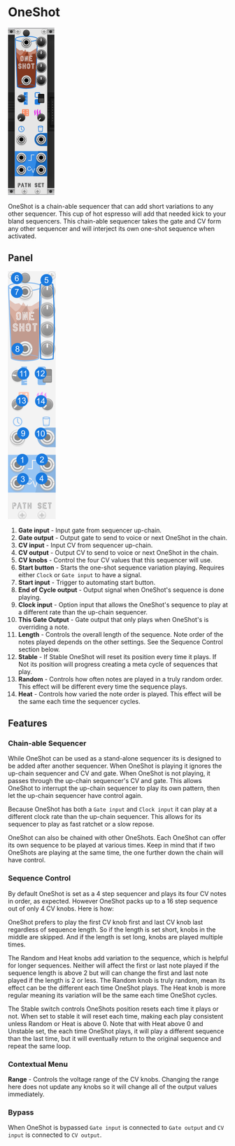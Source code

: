 
# OneShot
![Image of OneShot module](../images/OneShot.png)

OneShot is a chain-able sequencer that can add short variations to any other sequencer. This cup of hot espresso will add that needed kick to your bland sequencers. This chain-able sequencer takes the gate and CV form any other sequencer and will interject its own one-shot sequence when activated.


## Panel

![Image of controls](../images/OneShot/labels.png)

1. **Gate input** - Input gate from sequencer up-chain.
2. **Gate output** - Output gate to send to voice or next OneShot in the chain.
3. **CV input** - Input CV from sequencer up-chain.
4. **CV output** - Output CV to send to voice or next OneShot in the chain.
5. **CV knobs** - Control the four CV values that this sequencer will use.
6. **Start button** - Starts the one-shot sequence variation playing. Requires either `Clock` or `Gate input` to have a signal.
6. **Start input** - Trigger to automating start button.
6. **End of Cycle output** - Output signal when OneShot's sequence is done playing.
6. **Clock input** - Option input that allows the OneShot's sequence to play at a different rate than the up-chain sequencer.
6. **This Gate Output** - Gate output that only plays when OneShot's is overriding a note.
6. **Length** - Controls the overall length of the sequence. Note order of the notes played depends on the other settings. See the Sequence Control section below.
6. **Stable** - If Stable OneShot will reset its position every time it plays. If Not its position will progress creating a meta cycle of sequences that play.
6. **Random** - Controls how often notes are played in a truly random order. This effect will be different every time the sequence plays.
6. **Heat** - Controls how varied the note order is played. This effect will be the same each time the sequencer cycles.

## Features

### Chain-able Sequencer

While OneShot can be used as a stand-alone sequencer its is designed to be added after another sequencer. When OneShot is playing it ignores the up-chain sequencer and CV and gate. When OneShot is not playing, it passes through the up-chain sequencer's CV and gate. This allows OneShot to interrupt the up-chain sequencer to play its own pattern, then let the up-chain sequencer have control again.

Because OneShot has both a `Gate input` and `Clock input` it can play at a different clock rate than the up-chain sequencer. This allows for its sequencer to play as fast ratchet or a slow repose.

OneShot can also be chained with other OneShots. Each OneShot can offer its own sequence to be played at various times. Keep in mind that if two OneShots are playing at the same time, the one further down the chain will have control.

### Sequence Control

By default OneShot is set as a 4 step sequencer and plays its four CV notes in order, as expected. However OneShot packs up to a 16 step sequence out of only 4 CV knobs. Here is how:

OneShot prefers to play the first CV knob first and last CV knob last regardless of sequence length. So if the length is set short, knobs in the middle are skipped. And if the length is set long, knobs are played multiple times.

The Random and Heat knobs add variation to the sequence, which is helpful for longer sequences. Neither will affect the first or last note played if the sequence length is above 2 but will can change the first and last note played if the length is 2 or less. The Random knob is truly random, mean its effect can be the different each time OneShot plays. The Heat knob is more regular meaning its variation will be the same each time OneShot cycles.

The Stable switch controls OneShots position resets each time it plays or not. When set to stable it will reset each time, making each play consistent unless Random or Heat is above 0. Note that with Heat above 0 and Unstable set, the each time OneShot plays, it will play a different sequence than the last time, but it will eventually return to the original sequence and repeat the same loop.


### Contextual Menu

**Range** - Controls the voltage range of the CV knobs. Changing the range here does not update any knobs so it will change all of the output values immediately.

### Bypass

When OneShot is bypassed `Gate input` is connected to `Gate output` and `CV input` is connected to `CV output`.

